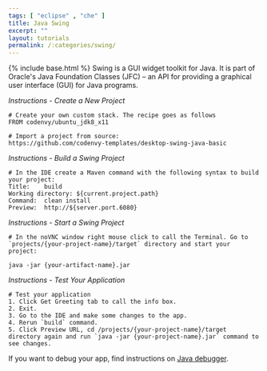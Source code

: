 ```yaml
---
tags: [ "eclipse" , "che" ]
title: Java Swing
excerpt: ""
layout: tutorials
permalink: /:categories/swing/
---
```

{% include base.html %}
Swing is a GUI widget toolkit for Java. It is part of Oracle's Java Foundation Classes (JFC) – an API for providing a graphical user interface (GUI) for Java programs.

*Instructions - Create a New Project*
```text  
# Create your own custom stack. The recipe goes as follows
FROM codenvy/ubuntu_jdk8_x11

# Import a project from source:
https://github.com/codenvy-templates/desktop-swing-java-basic
```

*Instructions - Build a Swing Project*
```text  
# In the IDE create a Maven command with the following syntax to build your project:
Title:    build
Working directory: ${current.project.path}
Command:  clean install
Preview:  http://${server.port.6080}
```

*Instructions - Start a Swing Project*
```text  
# In the noVNC window right mouse click to call the Terminal. Go to `projects/{your-project-name}/target` directory and start your project:

java -jar {your-artifact-name}.jar
```

*Instructions - Test Your Application*
```text  
# Test your application
1. Click Get Greeting tab to call the info box.
2. Exit.
3. Go to the IDE and make some changes to the app.
4. Rerun `build` command.
5. Click Preview URL, cd /projects/{your-project-name}/target directory again and run `java -jar {your-project-name}.jar` command to see changes.
```

If you want to debug your app, find instructions on [Java debugger]({{base}}{{site.links["ide-debug"]}}).
